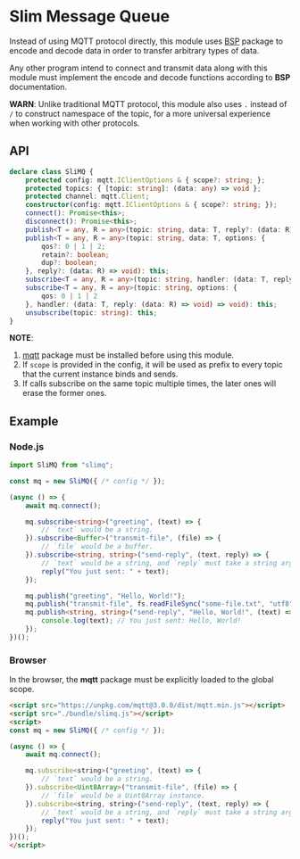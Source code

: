 # Slim Message Queue

Instead of using MQTT protocol directly, this module uses
[BSP](https://github.com/hyurl/bsp) package to encode and decode data in order 
to transfer arbitrary types of data.

Any other program intend to connect and transmit data along with this module
must implement the encode and decode functions according to **BSP**
documentation.

**WARN**: Unlike traditional MQTT protocol, this module also uses `.` instead of
`/` to construct namespace of the topic, for a more universal experience when
working with other protocols.

## API

```ts
declare class SliMQ {
    protected config: mqtt.IClientOptions & { scope?: string; };
    protected topics: { [topic: string]: (data: any) => void };
    protected channel: mqtt.Client;
    constructor(config: mqtt.IClientOptions & { scope?: string; });
    connect(): Promise<this>;
    disconnect(): Promise<this>;
    publish<T = any, R = any>(topic: string, data: T, reply?: (data: R) => void): this;
    publish<T = any, R = any>(topic: string, data: T, options: {
        qos?: 0 | 1 | 2;
        retain?: boolean;
        dup?: boolean;
    }, reply?: (data: R) => void): this;
    subscribe<T = any, R = any>(topic: string, handler: (data: T, reply: (data: R) => void) => void): this;
    subscribe<T = any, R = any>(topic: string, options: {
        qos: 0 | 1 | 2
    }, handler: (data: T, reply: (data: R) => void) => void): this;
    unsubscribe(topic: string): this;
}
```

**NOTE**:
1. [mqtt](https://github.com/mqttjs/MQTT.js) package must be installed before
    using this module.
2. If `scope` is provided in the config, it will be used as prefix to every
    topic that the current instance binds and sends.
3. If calls subscribe on the same topic multiple times, the later ones will
    erase the former ones.

## Example

### Node.js

```ts
import SliMQ from "slimq";

const mq = new SliMQ({ /* config */ });

(async () => {
    await mq.connect();

    mq.subscribe<string>("greeting", (text) => {
        // `text` would be a string.
    }).subscribe<Buffer>("transmit-file", (file) => {
        // `file` would be a buffer.
    }).subscribe<string, string>("send-reply", (text, reply) => {
        // `text` would be a string, and `reply` must take a string argument.
        reply("You just sent: " + text);
    });

    mq.publish("greeting", "Hello, World!");
    mq.publish("transmit-file", fs.readFileSync("some-file.txt", "utf8"));
    mq.publish<string, string>("send-reply", "Hello, World!", (text) => {
        console.log(text); // You just sent: Hello, World!
    });
})();
```

### Browser

In the browser, the **mqtt** package must be explicitly loaded to the global
scope.

```html
<script src="https://unpkg.com/mqtt@3.0.0/dist/mqtt.min.js"></script>
<script src="./bundle/slimq.js"></script>
<script>
const mq = new SliMQ({ /* config */ });

(async () => {
    await mq.connect();

    mq.subscribe<string>("greeting", (text) => {
        // `text` would be a string.
    }).subscribe<Uint8Array>("transmit-file", (file) => {
        // `file` would be a Uint8Array instance.
    }).subscribe<string, string>("send-reply", (text, reply) => {
        // `text` would be a string, and `reply` must take a string argument.
        reply("You just sent: " + text);
    });
})();
</script>
```
